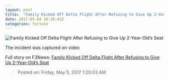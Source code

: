 ```yaml
---
layout: post
title:  "Family Kicked Off Delta Flight After Refusing to Give Up 2-Year-Old’s Seat"
date: 2017-05-04 20:20:03Z
categories: fortune
---
```


![Family Kicked Off Delta Flight After Refusing to Give Up 2-Year-Old’s Seat](https://fortunedotcom.files.wordpress.com/2017/04/501317962.jpg?w=720)

The incident was captured on video


Full story on F3News: [Family Kicked Off Delta Flight After Refusing to Give Up 2-Year-Old’s Seat](http://www.f3nws.com/n/4FHsg)

> Posted on: Friday, May 5, 2017 1:20:03 AM
